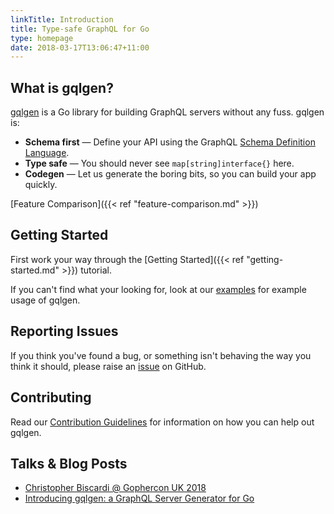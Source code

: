 ```yaml
---
linkTitle: Introduction
title: Type-safe GraphQL for Go
type: homepage
date: 2018-03-17T13:06:47+11:00
---
```


## What is gqlgen?

[gqlgen](https://github.com/99designs/gqlgen) is a Go library for building GraphQL servers without any fuss. gqlgen is:

 - **Schema first** — Define your API using the GraphQL [Schema Definition Language](http://graphql.org/learn/schema/).
 - **Type safe** — You should never see `map[string]interface{}` here.
 - **Codegen** — Let us generate the boring bits, so you can build your app quickly. 

[Feature Comparison]({{< ref "feature-comparison.md" >}})

## Getting Started

First work your way through the [Getting Started]({{< ref "getting-started.md" >}}) tutorial.

If you can't find what your looking for, look at our [examples](https://github.com/99designs/gqlgen/tree/master/example) for example usage of gqlgen.

## Reporting Issues

If you think you've found a bug, or something isn't behaving the way you think it should, please raise an [issue](https://github.com/99designs/gqlgen/issues) on GitHub.

## Contributing

Read our [Contribution Guidelines](https://github.com/99designs/gqlgen/blob/master/CONTRIBUTING.md) for information on how you can help out gqlgen.

## Talks & Blog Posts

 - [Christopher Biscardi @ Gophercon UK 2018](https://youtu.be/FdURVezcdcw)
 - [Introducing gqlgen: a GraphQL Server Generator for Go](https://99designs.com.au/blog/engineering/gqlgen-a-graphql-server-generator-for-go/)
